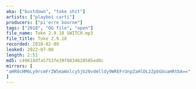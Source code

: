```yaml
---
aka: ["bustdown", "toke shit"]
artists: ["playboi carti"]
producers: ["pi'erre bourne"]
tags: ["2018", "OG file", "open"]
file_name: Toke 2.9.18 SWITCH.mp3
file_title: Toke 2.9.18
recorded: 2018-02-09
leaked: 2022-07-08
length: 2:51
md5: c49614dfa5753fe39f0834620585ed0c
mirrors: [
"aHR0cHM6Ly9rcmFrZW5maWxlcy5jb20vdmlldy9WREFrUnpZaHlDL2ZpbGUuaHRtbA=="
]
---
```

